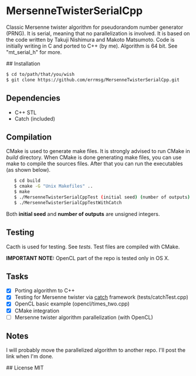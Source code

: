 # MersenneTwisterSerialCpp
Classic Mersenne twister algorithm for pseudorandom number generator (PRNG). It is serial, meaning that no parallelization is involved.
It is based on the code written by Takuji Nishimura and Makoto Matsumoto. Code is initially writing in C and ported to C++ (by me). Algorithm is 64 bit. See "mt_serial_h" for more.

## Installation
```bash
$ cd to/path/that/you/wish
$ git clone https://github.com/errmsg/MersenneTwisterSerialCpp.git
``` 

## Dependencies
* C++ STL
* Catch (included)

## Compilation
CMake is used to generate make files. It is strongly advised to run CMake in *build* directory.
When CMake is done generating make files, you can use make to compile the sources files. After that
you can run the executables (as shown below).

```bash
   $ cd build
   $ cmake -G "Unix Makefiles" ..
   $ make
   $ ./MersenneTwisterSerialCppTest (initial seed) (number of outputs)
   $ ./MersenneTwisterSerialCppTestWithCatch 
``` 
Both **initial seed** and **number of outputs** are unsigned integers.

## Testing
Cacth is used for testing. See *tests*. Test files are compiled with CMake.

**IMPORTANT NOTE:** OpenCL part of the repo is tested only in OS X.

## Tasks
- [x] Porting algorithm to C++
- [x] Testing for Mersenne twister via [catch](https://github.com/philsquared/Catch) framework (tests/catchTest.cpp)
- [x] OpenCL basic example (opencl/times_two.cpp)
- [x] CMake integration
- [ ] Mersenne twister algorithm parallelization (with OpenCL)

## Notes
I will probably move the parallelized algorithm to another repo. I'll post the link when I'm done.

## License
MIT
